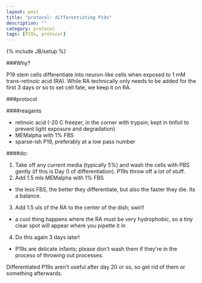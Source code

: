 ```yaml
---
layout: post
title: "protocol: differentiating P19s"
description: ""
category: protocol
tags: [P19s, protocol]
---
```


{% include JB/setup %}

###Why?

P19 stem cells differentiate into neuron-like cells when exposed to 1 mM trans-retinoic acid (RA). While RA technically only needs to be added for the first 3 days or so to set cell fate, we keep it on RA.

###protocol

####reagants

 * retinoic acid (-20 C freezer, in the corner with trypsin; kept in tinfoil to prevent light exposure and degradation)
 * MEMalpha with 1% FBS
 * sparse-ish P19, preferably at a low pass number

####do:

 1. Take off any current media (typically 5%) and wash the cells with PBS gently (if this is Day 0 of differentiation). P19s throw off a lot of stuff.
 2. Add 1.5 mls MEMalpha with 1% FBS
  * the less FBS, the better they differentiate, but also the faster they die. Its a balance. 
 3. Add 1.5 uls of the RA to the center of the dish; swirl!
  * a cool thing happens where the RA must be very hydrophobic, so a tiny clear spot will appear where you pipette it in

 4. Do this again 3 days later!
  * P19s are delicate infants; please don't wash them if they're in the process of throwing out processes.

Differentiated P19s aren't useful after day 20 or so, so get rid of them or something afterwards.  

 
